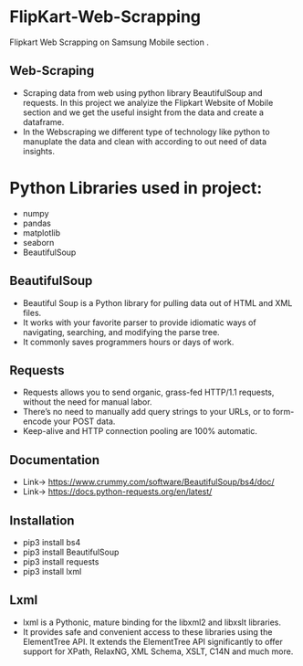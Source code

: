 # FlipKart-Web-Scrapping
Flipkart Web Scrapping on Samsung Mobile section .
## Web-Scraping
- Scraping data from web using python library BeautifulSoup and requests. In this project we analyize the Flipkart Website of Mobile  section and we get the useful insight from the data and create a dataframe. 
- In the Webscraping we different type of technology like python to manuplate the data and clean with according to out need of data insights.

# Python Libraries used in project:
- numpy
- pandas
- matplotlib
- seaborn
- BeautifulSoup

## BeautifulSoup
- Beautiful Soup is a Python library for pulling data out of HTML and XML files.
- It works with your favorite parser to provide idiomatic ways of navigating, searching, and modifying the parse tree.
- It commonly saves programmers hours or days of work.

## Requests
- Requests allows you to send organic, grass-fed HTTP/1.1 requests, without the need for manual labor.
- There’s no need to manually add query strings to your URLs, or to form-encode your POST data.
- Keep-alive and HTTP connection pooling are 100% automatic.

## Documentation
- Link-> https://www.crummy.com/software/BeautifulSoup/bs4/doc/
- Link-> https://docs.python-requests.org/en/latest/

## Installation
- pip3 install bs4
- pip3 install BeautifulSoup
- pip3 install requests
- pip3 install lxml

## Lxml
- lxml is a Pythonic, mature binding for the libxml2 and libxslt libraries.
- It provides safe and convenient access to these libraries using the ElementTree API.
It extends the ElementTree API significantly to offer support for XPath, RelaxNG, XML Schema, XSLT, C14N and much more.

